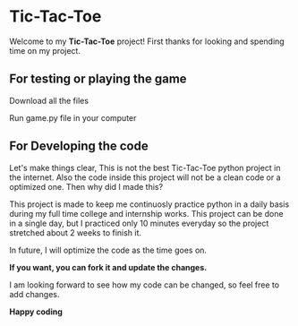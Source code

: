 # Tic-Tac-Toe
Welcome to my **Tic-Tac-Toe** project!
First thanks for looking and spending time on my project.
## For testing or playing the game
  
  Download all the files
  
  Run game.py file in your computer

## For Developing the code
Let's make things clear,
This is not the best Tic-Tac-Toe python project in the internet.
Also the code inside this project will not be a clean code or a optimized one.
Then why did I made this?

This project is made to keep me continuosly practice python in a daily basis during my full time college and internship works.
This project can be done in a single day, but I practiced only 10 minutes everyday so the project stretched about 2 weeks to finish it.

In future, I will optimize the code as the time goes on.

**If you want, you can fork it and update the changes.**

I am looking forward to see how my code can be changed, so feel free to add changes. 

**Happy coding**

